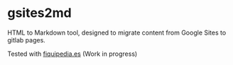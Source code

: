 # gsites2md

HTML to Markdown tool, designed to migrate content from Google Sites to gitlab pages.

Tested with [fiquipedia.es](http://fiquipedia.es) (Work in progress)

